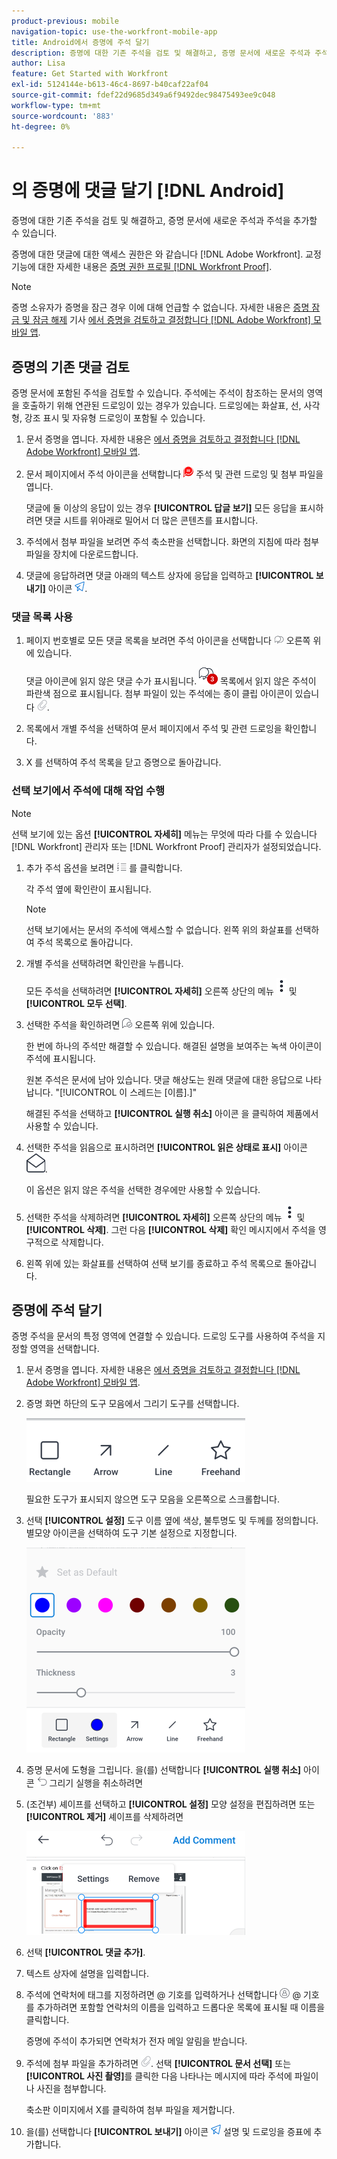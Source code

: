 ```yaml
---
product-previous: mobile
navigation-topic: use-the-workfront-mobile-app
title: Android에서 증명에 주석 달기
description: 증명에 대한 기존 주석을 검토 및 해결하고, 증명 문서에 새로운 주석과 주석을 추가할 수 있습니다.
author: Lisa
feature: Get Started with Workfront
exl-id: 5124144e-b613-46c4-8697-b40caf22af04
source-git-commit: fdef22d9685d349a6f9492dec98475493ee9c048
workflow-type: tm+mt
source-wordcount: '883'
ht-degree: 0%

---
```


# 의 증명에 댓글 달기 [!DNL Android]

증명에 대한 기존 주석을 검토 및 해결하고, 증명 문서에 새로운 주석과 주석을 추가할 수 있습니다.

증명에 대한 댓글에 대한 액세스 권한은 와 같습니다 [!DNL Adobe Workfront]. 교정 기능에 대한 자세한 내용은 [증명 권한 프로필 [!DNL Workfront Proof]](../../../workfront-proof/wp-acct-admin/account-settings/proof-perm-profiles-in-wp.md).

>[!NOTE]
>
>증명 소유자가 증명을 잠근 경우 이에 대해 언급할 수 없습니다. 자세한 내용은 [증명 잠금 및 잠금 해제](../../../workfront-basics/mobile-apps/using-the-workfront-mobile-app/work-with-proofs-in-mobile-app.md#lock) 기사 [에서 증명을 검토하고 결정합니다 [!DNL Adobe Workfront] 모바일 앱](../../../workfront-basics/mobile-apps/using-the-workfront-mobile-app/work-with-proofs-in-mobile-app.md).

## 증명의 기존 댓글 검토

증명 문서에 포함된 주석을 검토할 수 있습니다. 주석에는 주석이 참조하는 문서의 영역을 호출하기 위해 연관된 드로잉이 있는 경우가 있습니다. 드로잉에는 화살표, 선, 사각형, 강조 표시 및 자유형 드로잉이 포함될 수 있습니다.

1. 문서 증명을 엽니다. 자세한 내용은 [에서 증명을 검토하고 결정합니다 [!DNL Adobe Workfront] 모바일 앱](../../../workfront-basics/mobile-apps/using-the-workfront-mobile-app/work-with-proofs-in-mobile-app.md).
1. 문서 페이지에서 주석 아이콘을 선택합니다 ![문서의 주석 아이콘](assets/mobile-comment-icon-on-proofdoc-30x34.png) 주석 및 관련 드로잉 및 첨부 파일을 엽니다.

   댓글에 둘 이상의 응답이 있는 경우 **[!UICONTROL 답글 보기]** 모든 응답을 표시하려면 댓글 시트를 위아래로 밀어서 더 많은 콘텐츠를 표시합니다.

1. 주석에서 첨부 파일을 보려면 주석 축소판을 선택합니다. 화면의 지침에 따라 첨부 파일을 장치에 다운로드합니다.
1. 댓글에 응답하려면 댓글 아래의 텍스트 상자에 응답을 입력하고 **[!UICONTROL 보내기]** 아이콘 ![보내기 아이콘](assets/mobile-send-icon-25x26.png).

### 댓글 목록 사용

1. 페이지 번호별로 모든 댓글 목록을 보려면 주석 아이콘을 선택합니다 ![댓글 아이콘](assets/mobile-comment-icon-30x25.png) 오른쪽 위에 있습니다.

   댓글 아이콘에 읽지 않은 댓글 수가 표시됩니다. ![읽지 않은 댓글 수](assets/mobile-unread-comments-icon-30x27.png) 목록에서 읽지 않은 주석이 파란색 점으로 표시됩니다. 첨부 파일이 있는 주석에는 종이 클립 아이콘이 있습니다 ![[!UICONTROL 첨부 파일] 아이콘](assets/mobile-paper-clip-icon.png).

1. 목록에서 개별 주석을 선택하여 문서 페이지에서 주석 및 관련 드로잉을 확인합니다.
1. X 를 선택하여 주석 목록을 닫고 증명으로 돌아갑니다.

### 선택 보기에서 주석에 대해 작업 수행

>[!NOTE]
>
>선택 보기에 있는 옵션 **[!UICONTROL 자세히]** 메뉴는 무엇에 따라 다를 수 있습니다 [!DNL Workfront] 관리자 또는 [!DNL Workfront Proof] 관리자가 설정되었습니다.

1. 추가 주석 옵션을 보려면 ![[!UICONTROL 댓글 목록] 아이콘](assets/mobile-listofcommentsicon-30x27.png) 를 클릭합니다.

   각 주석 옆에 확인란이 표시됩니다.

   >[!NOTE]
   >
   >선택 보기에서는 문서의 주석에 액세스할 수 없습니다. 왼쪽 위의 화살표를 선택하여 주석 목록으로 돌아갑니다.

1. 개별 주석을 선택하려면 확인란을 누릅니다.

   모든 주석을 선택하려면 **[!UICONTROL 자세히]** 오른쪽 상단의 메뉴 ![추가 메뉴](assets/mobile-verticalmoremenu-20x33.png) 및 **[!UICONTROL 모두 선택]**.

1. 선택한 주석을 확인하려면 ![[!UICONTROL 댓글 해결] 아이콘](assets/mobile-resolvecomment-icon-30x30.png) 오른쪽 위에 있습니다.

   한 번에 하나의 주석만 해결할 수 있습니다. 해결된 설명을 보여주는 녹색 아이콘이 주석에 표시됩니다.

   원본 주석은 문서에 남아 있습니다. 댓글 해상도는 원래 댓글에 대한 응답으로 나타납니다. &quot;[!UICONTROL 이 스레드는 [이름].]&quot;

   해결된 주석을 선택하고 **[!UICONTROL 실행 취소]** 아이콘 을 클릭하여 제품에서 사용할 수 있습니다.

1. 선택한 주석을 읽음으로 표시하려면 **[!UICONTROL 읽은 상태로 표시]** 아이콘 ![읽은 상태로 표시](assets/mobile-markread-icon-30x31.png).

   이 옵션은 읽지 않은 주석을 선택한 경우에만 사용할 수 있습니다.

1. 선택한 주석을 삭제하려면 **[!UICONTROL 자세히]** 오른쪽 상단의 메뉴 ![추가 메뉴](assets/mobile-verticalmoremenu-20x33.png) 및 **[!UICONTROL 삭제]**. 그런 다음 **[!UICONTROL 삭제]** 확인 메시지에서 주석을 영구적으로 삭제합니다.
1. 왼쪽 위에 있는 화살표를 선택하여 선택 보기를 종료하고 주석 목록으로 돌아갑니다.

## 증명에 주석 달기

증명 주석을 문서의 특정 영역에 연결할 수 있습니다. 드로잉 도구를 사용하여 주석을 지정할 영역을 선택합니다.

1. 문서 증명을 엽니다. 자세한 내용은 [에서 증명을 검토하고 결정합니다 [!DNL Adobe Workfront] 모바일 앱](../../../workfront-basics/mobile-apps/using-the-workfront-mobile-app/work-with-proofs-in-mobile-app.md).
1. 증명 화면 하단의 도구 모음에서 그리기 도구를 선택합니다.

   ![증명 주석 도구 모음](assets/android-proof-comment-toolbar-350x102.png)

   필요한 도구가 표시되지 않으면 도구 모음을 오른쪽으로 스크롤합니다.

1. 선택 **[!UICONTROL 설정]** 도구 이름 옆에 색상, 불투명도 및 두께를 정의합니다. 별모양 아이콘을 선택하여 도구 기본 설정으로 지정합니다.

   ![그리기 도구 설정](assets/android-drawingtoolsettings-350x328.png)

1. 증명 문서에 도형을 그립니다. 을(를) 선택합니다 **[!UICONTROL 실행 취소]** 아이콘 ![실행 취소](assets/android-undo-icon-30x31.png) 그리기 실행을 취소하려면
1. (조건부) 셰이프를 선택하고 **[!UICONTROL 설정]** 모양 설정을 편집하려면 또는 **[!UICONTROL 제거]** 셰이프를 삭제하려면

   ![드로잉 메뉴](assets/android-drawing-settingsremove-350x166.png)

1. 선택 **[!UICONTROL 댓글 추가]**.
1. 텍스트 상자에 설명을 입력합니다.
1. 주석에 연락처에 태그를 지정하려면 @ 기호를 입력하거나 선택합니다 ![[!UICONTROL 태그 연락처]](assets/mobile-tag-user-icon.png) @ 기호를 추가하려면 포함할 연락처의 이름을 입력하고 드롭다운 목록에 표시될 때 이름을 클릭합니다.

   증명에 주석이 추가되면 연락처가 전자 메일 알림을 받습니다.

1. 주석에 첨부 파일을 추가하려면 ![[!UICONTROL 첨부 파일] 아이콘](assets/mobile-paper-clip-icon.png). 선택 **[!UICONTROL 문서 선택]** 또는 **[!UICONTROL 사진 촬영]**&#x200B;를 클릭한 다음 나타나는 메시지에 따라 주석에 파일이나 사진을 첨부합니다.

   축소판 이미지에서 X를 클릭하여 첨부 파일을 제거합니다.

1. 을(를) 선택합니다 **[!UICONTROL 보내기]** 아이콘 ![보내기 아이콘](assets/mobile-send-icon-25x26.png) 설명 및 드로잉을 증표에 추가합니다.
